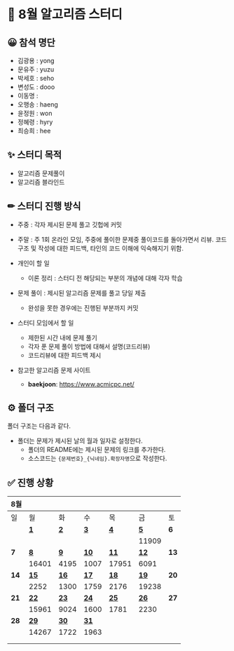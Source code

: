 # :page_with_curl: 8월 알고리즘 스터디

## 😀 참석 명단

- 김광용 : yong
- 문유주 : yuzu
- 박세호 : seho
- 변성도 : dooo
- 이동명 :
- 오행송 : haeng
- 윤정원 : won
- 정혜령 : hyry
- 최승희 : hee

## ✨ 스터디 목적

- 알고리즘 문제풀이
- 알고리즘 블라인드

## ✏ 스터디 진행 방식

- 주중 : 각자 제시된 문제 풀고 깃헙에 커밋
- 주말 : 주 1회 온라인 모임, 주중에 풀이한 문제중 풀이코드를 돌아가면서 리뷰. 코드 구조 및 작성에 대한 피드백, 타인의 코드 이해에 익숙해지기 위함.

- 개인이 할 일

  - 이론 정리 : 스터디 전 해당되는 부분의 개념에 대해 각자 학습

- 문제 풀이 : 제시된 알고리즘 문제를 풀고 당일 제출
  - 완성을 못한 경우에는 진행된 부분까지 커밋
- 스터디 모임에서 할 일
  - 제한된 시간 내에 문제 풀기
  - 각자 푼 문제 풀이 방법에 대해서 설명(코드리뷰)
  - 코드리뷰에 대한 피드백 제시
- 참고한 알고리즘 문제 사이트

  - **baekjoon**: https://www.acmicpc.net/

## ⚙ 폴더 구조

폴더 구조는 다음과 같다.

- 폴더는 문제가 제시된 날의 월과 일자로 설정한다.
  - 폴더의 README에는 제시된 문제의 링크를 추가한다.
  - 소스코드는 `{문제번호}_{닉네임}.확장자명`으로 작성한다.

## ✅ 진행 상황

| 8월    |                                                                        |                                                                        |                                                                        |                                                                        |                                                                        |        |
| ------ | ---------------------------------------------------------------------- | ---------------------------------------------------------------------- | ---------------------------------------------------------------------- | ---------------------------------------------------------------------- | ---------------------------------------------------------------------- | ------ |
| 일     | 월                                                                     | 화                                                                     | 수                                                                     | 목                                                                     | 금                                                                     | 토     |
|        | [**1**](https://github.com/seho27060/aug-algo-study/tree/master/0801)  | [**2**](https://github.com/seho27060/aug-algo-study/tree/master/0802)  | [**3**](https://github.com/seho27060/aug-algo-study/tree/master/0803)  | [**4**](https://github.com/seho27060/aug-algo-study/tree/master/0804)  | [**5**](https://github.com/seho27060/aug-algo-study/tree/master/0801)  | **6**  |
|        |                                                                        |                                                                        |                                                                        |                                                                        | 11909                                                                  |        |
| **7**  | [**8**](https://github.com/seho27060/aug-algo-study/tree/master/0808)  | [**9**](https://github.com/seho27060/aug-algo-study/tree/master/0809)  | [**10**](https://github.com/seho27060/aug-algo-study/tree/master/0810) | [**11**](https://github.com/seho27060/aug-algo-study/tree/master/0811) | [**12**](https://github.com/seho27060/aug-algo-study/tree/master/0812) | **13** |
|        | 16401                                                                  | 4195                                                                   | 1007                                                                   | 17951                                                                  | 6091                                                                   |        |
| **14** | [**15**](https://github.com/seho27060/aug-algo-study/tree/master/0815) | [**16**](https://github.com/seho27060/aug-algo-study/tree/master/0816) | [**17**](https://github.com/seho27060/aug-algo-study/tree/master/0817) | [**18**](https://github.com/seho27060/aug-algo-study/tree/master/0818) | [**19**](https://github.com/seho27060/aug-algo-study/tree/master/0819) | **20** |
|        | 2252                                                                   | 1300                                                                   | 1759                                                                   | 2176                                                                   | 19238                                                                  |        |
| **21** | [**22**](https://github.com/seho27060/aug-algo-study/tree/master/0822) | [**23**](https://github.com/seho27060/aug-algo-study/tree/master/0823) | [**24**](https://github.com/seho27060/aug-algo-study/tree/master/0824) | [**25**](https://github.com/seho27060/aug-algo-study/tree/master/0825) | [**26**](https://github.com/seho27060/aug-algo-study/tree/master/0826) | **27** |
|        | 15961                                                                  | 9024                                                                   | 1600                                                                   | 1781                                                                   | 2230                                                                   |        |
| **28** | [**29**](https://github.com/seho27060/aug-algo-study/tree/master/0829) | [**30**](https://github.com/seho27060/aug-algo-study/tree/master/0801) | [**31**](https://github.com/seho27060/aug-algo-study/tree/master/0801) |                                                                        |                                                                        |        |
|        | 14267                                                                  | 1722                                                                   | 1963                                                                   |                                                                        |                                                                        |        |
|        |                                                                        |                                                                        |                                                                        |                                                                        |                                                                        |        |
|        |                                                                        |                                                                        |                                                                        |                                                                        |                                                                        |        |
